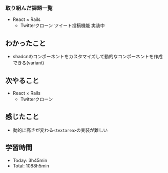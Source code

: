 ### 取り組んだ課題一覧
- React × Rails
  - Twitterクローン ツイート投稿機能 実装中
## わかったこと
- shadcnのコンポーネントをカスタマイズして動的なコンポーネントを作成できる(variant)
## 次やること
- React × Rails
  - Twitterクローン
## 感じたこと
- 動的に高さが変わる`<textarea>`の実装が難しい
## 学習時間
- Today: 3h45min
- Total: 1088h5min